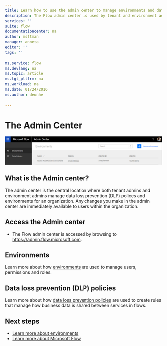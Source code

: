 ```yaml
---
title: Learn how to use the admin center to manage environments and data loss prevention policies. | Microsoft Docs
description: The Flow admin center is used by tenant and environment admins to manage data loss prevention polices and environments for Microsoft Flow deployments.
services: ''
suite: flow
documentationcenter: na
author: msftman
manager: anneta
editor: ''
tags: ''

ms.service: flow
ms.devlang: na
ms.topic: article
ms.tgt_pltfrm: na
ms.workload: na
ms.date: 01/24/2016
ms.author: deonhe

---
```

# The Admin Center
![overview](./media/introduction-to-the-admin-center/overview.png)  

## What is the Admin center?
The admin center is the central location where both tenant admins and environment admins manage data loss prevention (DLP) polices and environments for an organization. Any changes you make in the admin center are immediately available to users within the organization.  

## Access the Admin center
* The Flow admin center is accessed by browsing to https://admin.flow.microsoft.com.   

## Environments
Learn more about how [environments](environments-overview-admin.md) are used to manage users, permissions and roles.  

## Data loss prevention (DLP) policies
Learn more about how [data loss prevention policies](prevent-data-loss.md) are used to create rules that manage how business data is shared between services in flows.  

## Next steps
* [Learn more about environments](environments-overview-admin.md)   
* [Learn more about Microsoft Flow](getting-started.md)   

